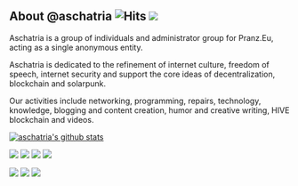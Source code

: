 ## About @aschatria ![Hits](https://hits.seeyoufarm.com/api/count/incr/badge.svg?url=https%3A%2F%2Fgithub.com%2Faschatria&title=visitors) <a href="https://liberapay.com/aschatria/donate"><img src="https://img.shields.io/liberapay/receives/aschatria.svg?logo=liberapay"></a>

Aschatria is a group of individuals and administrator group for Pranz.Eu, acting as a single anonymous entity.

Aschatria is dedicated to the refinement of internet culture, freedom of speech, internet security and support the core ideas of decentralization, blockchain and solarpunk. 

Our activities include networking, programming, repairs, technology, knowledge, blogging and content creation, humor and creative writing, HIVE blockchain and videos. 

[![aschatria's github stats](https://github-readme-stats.vercel.app/api?username=aschatria)](https://github.com/anuraghazra/github-readme-stats)



[![](https://img.shields.io/badge/-aschatria.pages.dev-%23005386?logo=cloudflare&style=for-the-badge)](https://aschatria.pages.dev)
[![](https://img.shields.io/github/followers/aschatria?color=%23181717&label=aschatria&logo=github&style=for-the-badge)](https://github.com/aschatria)
[![](https://img.shields.io/badge/-gladtech.social/@aschatria-%23005386?logo=mastodon&style=for-the-badge)](https://gladtech.social/@aschatria)
[![](https://img.shields.io/badge/-hive.blog/@aschatria-%23005386?color=red&label=&logo=hive_blockchain&logoColor=%23ffffff&style=for-the-badge)](https://hive.blog/@aschatria/posts)

[![](https://img.shields.io/badge/-PRANZ.EU/Website-%23005386?color=blueviolet&logo=webflow&style=for-the-badge)](https://aschatria.pages.dev)
[![](https://img.shields.io/badge/-Pranz/Repository-%23005386?color=grey&logo=github&style=for-the-badge)](https://github.com/aschatria/aschatria.github.io)
[![](https://img.shields.io/badge/-gladtech.social/@pranzEU-%23005386?logo=mastodon&style=for-the-badge)](https://gladtech.social/@pranzEU)










